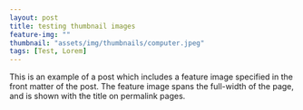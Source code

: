 ```yaml
---
layout: post
title: testing thumbnail images
feature-img: ""
thumbnail: "assets/img/thumbnails/computer.jpeg"
tags: [Test, Lorem]
---
```


This is an example of a post which includes a feature image specified in the front matter of the post. The feature image spans the full-width of the page, and is shown with the title on permalink pages.
